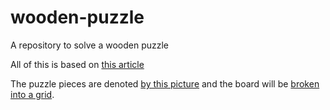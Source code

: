 # wooden-puzzle
A repository to solve a wooden puzzle


All of this is based on [this article](http://engineering.khanacademy.org/posts/evil-puzzle.htm)

The puzzle pieces are denoted [by this picture](mysterious-puzzle.jpg) and the board will be [broken into a grid](triangular-grid.png).
